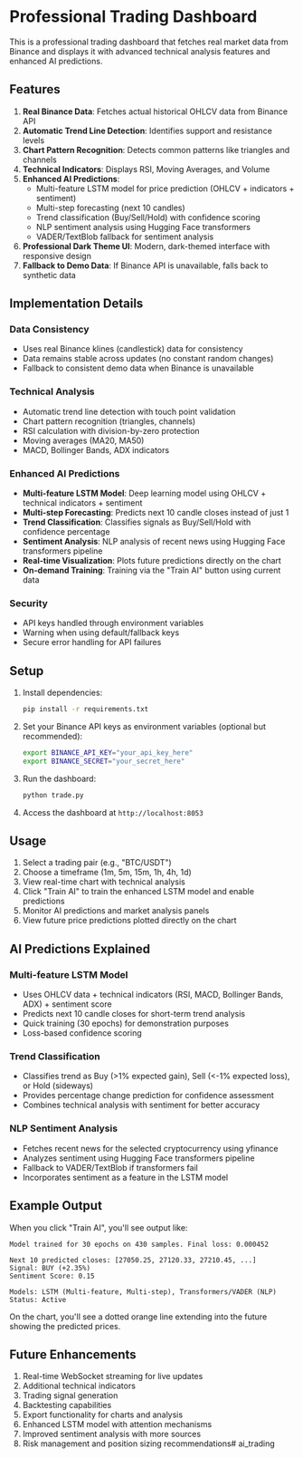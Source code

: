 # Professional Trading Dashboard

This is a professional trading dashboard that fetches real market data from Binance and displays it with advanced technical analysis features and enhanced AI predictions.

## Features

1. **Real Binance Data**: Fetches actual historical OHLCV data from Binance API
2. **Automatic Trend Line Detection**: Identifies support and resistance levels
3. **Chart Pattern Recognition**: Detects common patterns like triangles and channels
4. **Technical Indicators**: Displays RSI, Moving Averages, and Volume
5. **Enhanced AI Predictions**: 
   - Multi-feature LSTM model for price prediction (OHLCV + indicators + sentiment)
   - Multi-step forecasting (next 10 candles)
   - Trend classification (Buy/Sell/Hold) with confidence scoring
   - NLP sentiment analysis using Hugging Face transformers
   - VADER/TextBlob fallback for sentiment analysis
6. **Professional Dark Theme UI**: Modern, dark-themed interface with responsive design
7. **Fallback to Demo Data**: If Binance API is unavailable, falls back to synthetic data

## Implementation Details

### Data Consistency
- Uses real Binance klines (candlestick) data for consistency
- Data remains stable across updates (no constant random changes)
- Fallback to consistent demo data when Binance is unavailable

### Technical Analysis
- Automatic trend line detection with touch point validation
- Chart pattern recognition (triangles, channels)
- RSI calculation with division-by-zero protection
- Moving averages (MA20, MA50)
- MACD, Bollinger Bands, ADX indicators

### Enhanced AI Predictions
- **Multi-feature LSTM Model**: Deep learning model using OHLCV + technical indicators + sentiment
- **Multi-step Forecasting**: Predicts next 10 candle closes instead of just 1
- **Trend Classification**: Classifies signals as Buy/Sell/Hold with confidence percentage
- **Sentiment Analysis**: NLP analysis of recent news using Hugging Face transformers pipeline
- **Real-time Visualization**: Plots future predictions directly on the chart
- **On-demand Training**: Training via the "Train AI" button using current data

### Security
- API keys handled through environment variables
- Warning when using default/fallback keys
- Secure error handling for API failures

## Setup

1. Install dependencies:
   ```bash
   pip install -r requirements.txt
   ```

2. Set your Binance API keys as environment variables (optional but recommended):
   ```bash
   export BINANCE_API_KEY="your_api_key_here"
   export BINANCE_SECRET="your_secret_here"
   ```

3. Run the dashboard:
   ```bash
   python trade.py
   ```

4. Access the dashboard at `http://localhost:8053`

## Usage

1. Select a trading pair (e.g., "BTC/USDT")
2. Choose a timeframe (1m, 5m, 15m, 1h, 4h, 1d)
3. View real-time chart with technical analysis
4. Click "Train AI" to train the enhanced LSTM model and enable predictions
5. Monitor AI predictions and market analysis panels
6. View future price predictions plotted directly on the chart

## AI Predictions Explained

### Multi-feature LSTM Model
- Uses OHLCV data + technical indicators (RSI, MACD, Bollinger Bands, ADX) + sentiment score
- Predicts next 10 candle closes for short-term trend analysis
- Quick training (30 epochs) for demonstration purposes
- Loss-based confidence scoring

### Trend Classification
- Classifies trend as Buy (>1% expected gain), Sell (<-1% expected loss), or Hold (sideways)
- Provides percentage change prediction for confidence assessment
- Combines technical analysis with sentiment for better accuracy

### NLP Sentiment Analysis
- Fetches recent news for the selected cryptocurrency using yfinance
- Analyzes sentiment using Hugging Face transformers pipeline
- Fallback to VADER/TextBlob if transformers fail
- Incorporates sentiment as a feature in the LSTM model

## Example Output

When you click "Train AI", you'll see output like:
```
Model trained for 30 epochs on 430 samples. Final loss: 0.000452

Next 10 predicted closes: [27050.25, 27120.33, 27210.45, ...]
Signal: BUY (+2.35%)
Sentiment Score: 0.15

Models: LSTM (Multi-feature, Multi-step), Transformers/VADER (NLP)
Status: Active
```

On the chart, you'll see a dotted orange line extending into the future showing the predicted prices.

## Future Enhancements

1. Real-time WebSocket streaming for live updates
2. Additional technical indicators
3. Trading signal generation
4. Backtesting capabilities
5. Export functionality for charts and analysis
6. Enhanced LSTM model with attention mechanisms
7. Improved sentiment analysis with more sources
8. Risk management and position sizing recommendations# ai_trading
